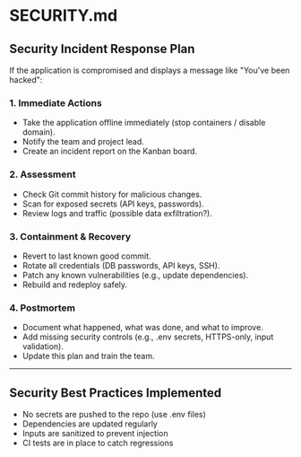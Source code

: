 # SECURITY.md

## Security Incident Response Plan

If the application is compromised and displays a message like "You've been hacked":

### 1. Immediate Actions
- Take the application offline immediately (stop containers / disable domain).
-  Notify the team and project lead.
-  Create an incident report on the Kanban board.

### 2. Assessment
- Check Git commit history for malicious changes.
- Scan for exposed secrets (API keys, passwords).
- Review logs and traffic (possible data exfiltration?).

### 3. Containment & Recovery
- Revert to last known good commit.
- Rotate all credentials (DB passwords, API keys, SSH).
- Patch any known vulnerabilities (e.g., update dependencies).
- Rebuild and redeploy safely.

### 4. Postmortem
- Document what happened, what was done, and what to improve.
- Add missing security controls (e.g., .env secrets, HTTPS-only, input validation).
- Update this plan and train the team.

---

## Security Best Practices Implemented

- No secrets are pushed to the repo (use .env files)
- Dependencies are updated regularly
- Inputs are sanitized to prevent injection
- CI tests are in place to catch regressions
